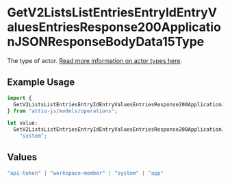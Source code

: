 # GetV2ListsListEntriesEntryIdEntryValuesEntriesResponse200ApplicationJSONResponseBodyData15Type

The type of actor. [Read more information on actor types here](/docs/actors).

## Example Usage

```typescript
import {
  GetV2ListsListEntriesEntryIdEntryValuesEntriesResponse200ApplicationJSONResponseBodyData15Type,
} from "attio-js/models/operations";

let value:
  GetV2ListsListEntriesEntryIdEntryValuesEntriesResponse200ApplicationJSONResponseBodyData15Type =
    "system";
```

## Values

```typescript
"api-token" | "workspace-member" | "system" | "app"
```